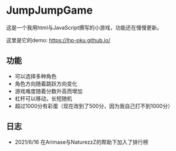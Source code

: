# JumpJumpGame

这是一个我用html与JavaScript撰写的小游戏，功能还在慢慢更新。

这里是它的demo: https://lhp-pku.github.io/

## 功能
+ 可以选择多种角色
+ 角色方向随着跳跃方向变化
+ 游戏难度随着分数升高而增加
+ 杠杆可以移动，长短随机
+ 超过1000分有彩蛋（现在改到了500分，因为我自己打不到1000分）

## 日志
+ 2021/6/16 在Arimase与NaturezzZ的帮助下加入了排行榜
